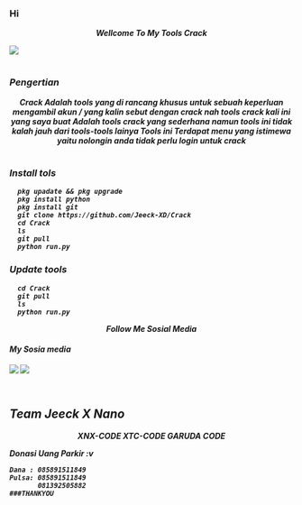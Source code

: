 ### Hi 


<p align="center">
<i> <b> Wellcome To My Tools Crack<i>
<p align="center">
</p>
<img src="https://user-images.githubusercontent.com/114745698/201603539-beca244e-6819-47ec-aa6a-d7ebfb4a5543.jpg">
</p>
<p align="center">

#
### Pengertian
  
<p align="center">
<i> <b> Crack Adalah tools yang di rancang khusus untuk sebuah keperluan mengambil akun / yang kalin sebut dengan crack nah tools crack kali ini yang saya buat Adalah tools crack yang sederhana namun tools ini tidak kalah jauh dari tools-tools lainya Tools ini Terdapat menu yang istimewa yaitu nolongin anda tidak perlu login untuk crack </b> <i>

  
#
### Install tols
      pkg upadate && pkg upgrade
      pkg install python
      pkg install git
      git clone https://github.com/Jeeck-XD/Crack
      cd Crack
      ls
      git pull
      python run.py


      
     
     
### Update tools 
      cd Crack
      git pull
      ls
      python run.py




<p align="center">
<i> <b> Follow Me Sosial Media</b> </i>
</p
</p
  
#
####    My Sosia media
[![](https://img.shields.io/badge/Facebook-blue?logo=Facebook&logoColor=blue&labelColor=white)](https://www.facebook.com/jecko.ramadhan.9)
[![](https://img.shields.io/badge/Whatsapp-CHAT-red?logo=Whatsapp&logoColor=Brightgreen&labelColor=white)](https://wa.me/6281392505882?text=Asalamualaikum+bang) <br><br>
#

## Team Jeeck X Nano
<p align="center">
<i> <b> XNX-CODE<i>
<i> <b> XTC-CODE<i>
<i> <b> GARUDA CODE<i>
</p
  
  
### Donasi Uang Parkir :v
    Dana : 085891511849
    Pulsa: 085891511849
           081392505882
    ###THANKYOU
